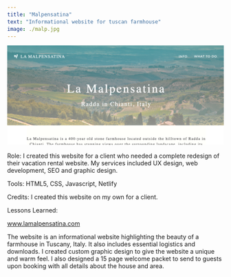 ```yaml
---
title: "Malpensatina"
text: "Informational website for tuscan farmhouse"
image: ./malp.jpg
---
```


![Hero](./malpensatina.png)

Role: I created this website for a client who needed a complete redesign of their vacation rental website. My services included UX design, web development, SEO and graphic design.

Tools: HTML5, CSS, Javascript, Netlify

Credits: I created this website on my own for a client.

Lessons Learned:

www.lamalpensatina.com

The website is an informational website highlighting the beauty of a farmhouse in Tuscany, Italy. It also includes essential logistics and downloads. I created custom graphic design to give the website a unique and warm feel. I also designed a 15 page welcome packet to send to guests upon booking with all details about the house and area.
